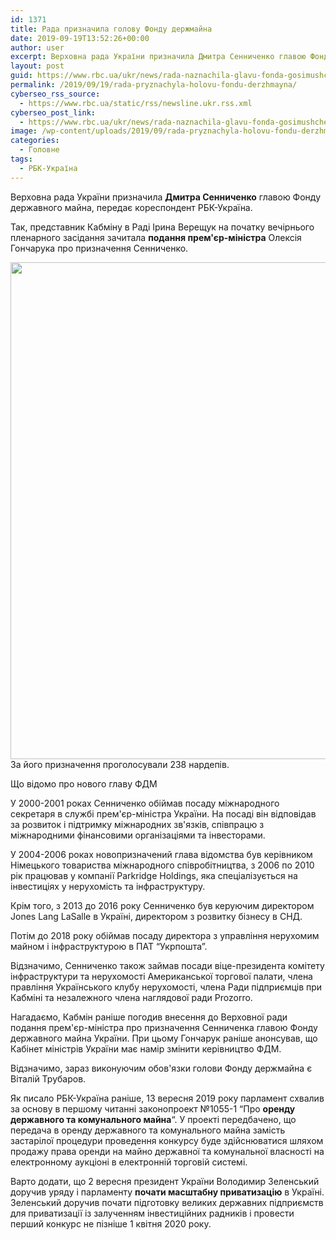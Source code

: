 ```yaml
---
id: 1371
title: Рада призначила голову Фонду держмайна
date: 2019-09-19T13:52:26+00:00
author: user
excerpt: Верховна рада України призначила Дмитра Сенниченко главою Фонду державного майна, передає кореспондент РБК-Україна. Так, представник Кабміну в Раді Ірина Верещук на...
layout: post
guid: https://www.rbc.ua/ukr/news/rada-naznachila-glavu-fonda-gosimushchestva-1568899363.html
permalink: /2019/09/19/rada-pryznachyla-holovu-fondu-derzhmayna/
cyberseo_rss_source:
  - https://www.rbc.ua/static/rss/newsline.ukr.rss.xml
cyberseo_post_link:
  - https://www.rbc.ua/ukr/news/rada-naznachila-glavu-fonda-gosimushchestva-1568899363.html
image: /wp-content/uploads/2019/09/rada-pryznachyla-holovu-fondu-derzhmayna.jpg
categories:
  - Головне
tags:
  - РБК-Україна
---
```

Верховна рада України призначила **Дмитра Сенниченко** главою Фонду державного майна, передає кореспондент РБК-Україна.

Так, представник Кабміну в Раді Ірина Верещук на початку вечірнього пленарного засідання зачитала **подання прем'єр-міністра** Олексія Гончарука про призначення Сенниченко.

<img alt="" height="795" src="/static/ckef/img/Screenshot_11_266.png" width="1301" /> За його призначення проголосували 238 нардепів.

Що відомо про нового главу ФДМ 

У 2000-2001 роках Сенниченко обіймав посаду міжнародного секретаря в службі прем'єр-міністра України. На посаді він відповідав за розвиток і підтримку міжнародних зв'язків, співпрацю з міжнародними фінансовими організаціями та інвесторами.

У 2004-2006 роках новопризначений глава відомства був керівником Німецького товариства міжнародного співробітництва, з 2006 по 2010 рік працював у компанії Parkridge Holdings, яка спеціалізується на інвестиціях у нерухомість та інфраструктуру.

Крім того, з 2013 до 2016 року Сенниченко був керуючим директором Jones Lang LaSalle в Україні, директором з розвитку бізнесу в СНД.

Потім до 2018 року обіймав посаду директора з управління нерухомим майном і інфраструктурою в ПАТ &#8220;Укрпошта&#8221;.

Відзначимо, Сенниченко також займав посади віце-президента комітету інфраструктури та нерухомості Американської торгової палати, члена правління Українського клубу нерухомості, члена Ради підприємців при Кабміні та незалежного члена наглядової ради Prozorro.

Нагадаємо, Кабмін раніше погодив внесення до Верховної ради подання прем'єр-міністра про призначення Сенниченка главою Фонду державного майна України. При цьому Гончарук раніше анонсував, що Кабінет міністрів України має намір змінити керівництво ФДМ.

Відзначимо, зараз виконуючим обов'язки голови Фонду держмайна є Віталій Трубаров.

Як писало РБК-Україна раніше, 13 вересня 2019 року парламент схвалив за основу в першому читанні законопроект №1055-1 &#8220;Про **оренду державного та комунального майна**&#8220;. У проекті передбачено, що передача в оренду державного та комунального майна замість застарілої процедури проведення конкурсу буде здійснюватися шляхом продажу права оренди на майно державної та комунальної власності на електронному аукціоні в електронній торговій системі.

Варто додати, що 2 вересня президент України Володимир Зеленський доручив уряду і парламенту **почати масштабну приватизацію** в Україні. Зеленський доручив почати підготовку великих державних підприємств для приватизації із залученням інвестиційних радників і провести перший конкурс не пізніше 1 квітня 2020 року.